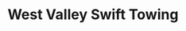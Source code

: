 ---
title: "West Valley Swift Towing"
url: /west-valley-city/west-valley-swift-towing/
shop: car repair
---